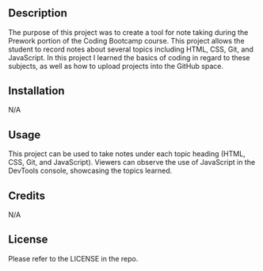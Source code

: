 # <Prework Study Guide>

## Description

The purpose of this project was to create a tool for note taking during the Prework portion of the Coding Bootcamp course. This project allows the student to record notes about several topics including HTML, CSS, Git, and JavaScript. In this project I learned the basics of coding in regard to these subjects, as well as how to upload projects into the GitHub space. 

## Installation

N/A

## Usage

This project can be used to take notes under each topic heading (HTML, CSS, Git, and JavaScript). 
Viewers can observe the use of JavaScript in the DevTools console, showcasing the topics learned. 

## Credits

N/A

## License

Please refer to the LICENSE in the repo.